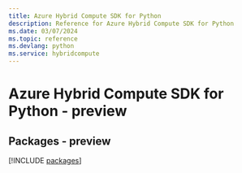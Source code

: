 ```yaml
---
title: Azure Hybrid Compute SDK for Python
description: Reference for Azure Hybrid Compute SDK for Python
ms.date: 03/07/2024
ms.topic: reference
ms.devlang: python
ms.service: hybridcompute
---
```

# Azure Hybrid Compute SDK for Python - preview
## Packages - preview
[!INCLUDE [packages](hybrid-compute-index.md)]